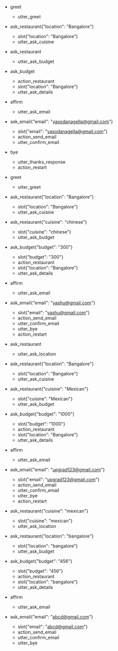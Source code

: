 
* greet
    - utter_greet
* ask_restaurant{"location": "Bangalore"}
    - slot{"location": "Bangalore"}
    - utter_ask_cuisine
* ask_restaurant
    - utter_ask_budget
* ask_budget
    - action_restaurant
    - slot{"location": "Bangalore"}
    - utter_ask_details
* affirm
    - utter_ask_email
* ask_email{"email": "yasodanagella@gmail.com"}
    - slot{"email": "yasodanagella@gmail.com"}
    - action_send_email
    - utter_confirm_email
* bye
    - utter_thanks_response
    - action_restart

* greet
    - utter_greet
* ask_restaurant{"location": "Bangalore"}
    - slot{"location": "Bangalore"}
    - utter_ask_cuisine
* ask_restaurant{"cuisine": "chinese"}
    - slot{"cuisine": "chinese"}
    - utter_ask_budget
* ask_budget{"budget": "300"}
    - slot{"budget": "300"}
    - action_restaurant
    - slot{"location": "Bangalore"}
    - utter_ask_details
* affirm
    - utter_ask_email
* ask_email{"email": "yashu@gmail.com"}
    - slot{"email": "yashu@gmail.com"}
    - action_send_email
    - utter_confirm_email
    - utter_bye
    - action_restart

* ask_restaurant
    - utter_ask_location
* ask_restaurant{"location": "Bangalore"}
    - slot{"location": "Bangalore"}
    - utter_ask_cuisine
* ask_restaurant{"cuisine": "Mexican"}
    - slot{"cuisine": "Mexican"}
    - utter_ask_budget
* ask_budget{"budget": "1000"}
    - slot{"budget": "1000"}
    - action_restaurant
    - slot{"location": "Bangalore"}
    - utter_ask_details
* affirm
    - utter_ask_email
* ask_email{"email": "upgrad123@gmail.com"}
    - slot{"email": "upgrad123@gmail.com"}
    - action_send_email
    - utter_confirm_email
    - utter_bye
    - action_restart

* ask_restaurant{"cuisine": "mexican"}
    - slot{"cuisine": "mexican"}
    - utter_ask_location
* ask_restaurant{"location": "bangalore"}
    - slot{"location": "bangalore"}
    - utter_ask_budget
* ask_budget{"budget": "456"}
    - slot{"budget": "456"}
    - action_restaurant
    - slot{"location": "bangalore"}
    - utter_ask_details
* affirm
    - utter_ask_email
* ask_email{"email": "abcd@gmail.com"}
    - slot{"email": "abcd@gmail.com"}
    - action_send_email
    - utter_confirm_email
    - utter_bye
